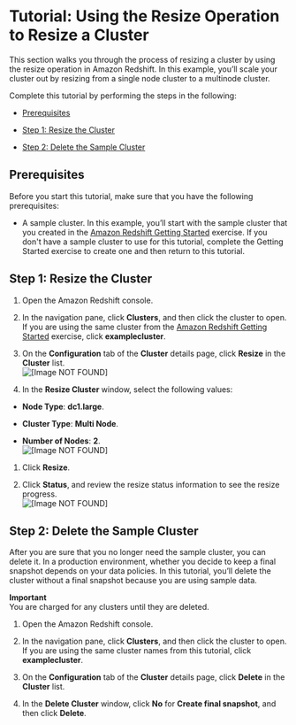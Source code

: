 # Tutorial: Using the Resize Operation to Resize a Cluster<a name="rs-tutorial-using-the-resize-operation"></a>

This section walks you through the process of resizing a cluster by using the resize operation in Amazon Redshift\. In this example, you’ll scale your cluster out by resizing from a single node cluster to a multinode cluster\. 

Complete this tutorial by performing the steps in the following: 

+ [Prerequisites](#rs-tutorial-resize-prereq)

+ [Step 1: Resize the Cluster](#rs-tutorial-resize-cluster-steps)

+ [Step 2: Delete the Sample Cluster](#rs-tutorial-delete-resized-cluster)

## Prerequisites<a name="rs-tutorial-resize-prereq"></a>

 Before you start this tutorial, make sure that you have the following prerequisites: 

+ A sample cluster\. In this example, you’ll start with the sample cluster that you created in the [Amazon Redshift Getting Started](http://docs.aws.amazon.com/redshift/latest/gsg/) exercise\. If you don't have a sample cluster to use for this tutorial, complete the Getting Started exercise to create one and then return to this tutorial\. 

## Step 1: Resize the Cluster<a name="rs-tutorial-resize-cluster-steps"></a>

1.  Open the Amazon Redshift console\. 

1.  In the navigation pane, click **Clusters**, and then click the cluster to open\. If you are using the same cluster from the [Amazon Redshift Getting Started](http://docs.aws.amazon.com/redshift/latest/gsg/) exercise, click **examplecluster**\. 

1.  On the **Configuration** tab of the **Cluster** details page, click **Resize** in the **Cluster** list\.   
![\[Image NOT FOUND\]](http://docs.aws.amazon.com/redshift/latest/mgmt/images/rs-mgmt-clusters-cluster-menu.png)

1.  In the **Resize Cluster** window, select the following values: 

   +  **Node Type**: **dc1\.large**\. 

   +  **Cluster Type**: **Multi Node**\. 

   +  **Number of Nodes**: **2**\.   
![\[Image NOT FOUND\]](http://docs.aws.amazon.com/redshift/latest/mgmt/images/rs-mgmt-clusters-cluster-resize.png)

1.  Click **Resize**\. 

1.  Click **Status**, and review the resize status information to see the resize progress\.   
![\[Image NOT FOUND\]](http://docs.aws.amazon.com/redshift/latest/mgmt/images/rs-mgmt-clusters-resize-status-example.png)

## Step 2: Delete the Sample Cluster<a name="rs-tutorial-delete-resized-cluster"></a>

 After you are sure that you no longer need the sample cluster, you can delete it\. In a production environment, whether you decide to keep a final snapshot depends on your data policies\. In this tutorial, you’ll delete the cluster without a final snapshot because you are using sample data\. 

**Important**  
 You are charged for any clusters until they are deleted\. 

1.  Open the Amazon Redshift console\. 

1.  In the navigation pane, click **Clusters**, and then click the cluster to open\. If you are using the same cluster names from this tutorial, click **examplecluster**\. 

1.  On the **Configuration** tab of the **Cluster** details page, click **Delete** in the **Cluster** list\. 

1.  In the **Delete Cluster** window, click **No** for **Create final snapshot**, and then click **Delete**\. 